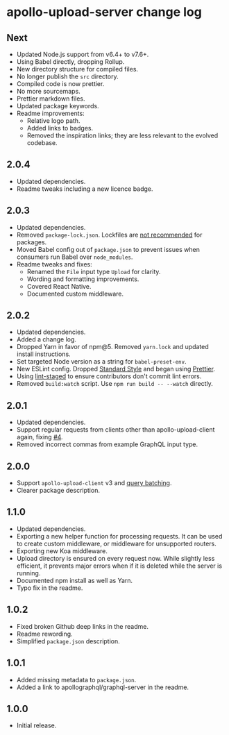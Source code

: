 # apollo-upload-server change log

## Next

* Updated Node.js support from v6.4+ to v7.6+.
* Using Babel directly, dropping Rollup.
* New directory structure for compiled files.
* No longer publish the `src` directory.
* Compiled code is now prettier.
* No more sourcemaps.
* Prettier markdown files.
* Updated package keywords.
* Readme improvements:
  * Relative logo path.
  * Added links to badges.
  * Removed the inspiration links; they are less relevant to the evolved
    codebase.

## 2.0.4

* Updated dependencies.
* Readme tweaks including a new licence badge.

## 2.0.3

* Updated dependencies.
* Removed `package-lock.json`. Lockfiles are
  [not recommended](https://github.com/sindresorhus/ama/issues/479#issuecomment-310661514)
  for packages.
* Moved Babel config out of `package.json` to prevent issues when consumers run
  Babel over `node_modules`.
* Readme tweaks and fixes:
  * Renamed the `File` input type `Upload` for clarity.
  * Wording and formatting improvements.
  * Covered React Native.
  * Documented custom middleware.

## 2.0.2

* Updated dependencies.
* Added a change log.
* Dropped Yarn in favor of npm@5. Removed `yarn.lock` and updated install
  instructions.
* Set targeted Node version as a string for `babel-preset-env`.
* New ESLint config. Dropped [Standard Style](https://standardjs.com) and began
  using [Prettier](https://github.com/prettier/eslint-plugin-prettier).
* Using [lint-staged](https://github.com/okonet/lint-staged) to ensure
  contributors don't commit lint errors.
* Removed `build:watch` script. Use `npm run build -- --watch` directly.

## 2.0.1

* Updated dependencies.
* Support regular requests from clients other than apollo-upload-client again,
  fixing [#4](https://github.com/jaydenseric/apollo-upload-server/issues/4).
* Removed incorrect commas from example GraphQL input type.

## 2.0.0

* Support `apollo-upload-client` v3 and
  [query batching](http://dev.apollodata.com/core/network.html#query-batching).
* Clearer package description.

## 1.1.0

* Updated dependencies.
* Exporting a new helper function for processing requests. It can be used to
  create custom middleware, or middleware for unsupported routers.
* Exporting new Koa middleware.
* Upload directory is ensured on every request now. While slightly less
  efficient, it prevents major errors when if it is deleted while the server is
  running.
* Documented npm install as well as Yarn.
* Typo fix in the readme.

## 1.0.2

* Fixed broken Github deep links in the readme.
* Readme rewording.
* Simplified `package.json` description.

## 1.0.1

* Added missing metadata to `package.json`.
* Added a link to apollographql/graphql-server in the readme.

## 1.0.0

* Initial release.
